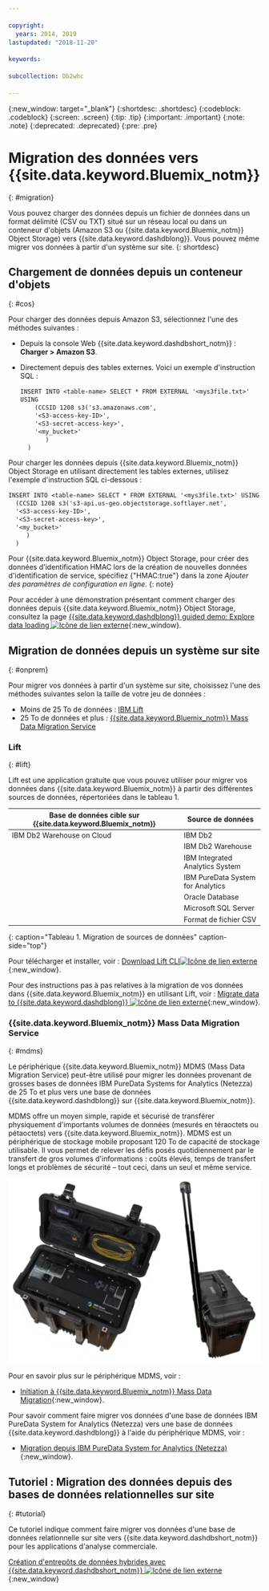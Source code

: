 ```yaml
---

copyright:
  years: 2014, 2019
lastupdated: "2018-11-20"

keywords:

subcollection: Db2whc

---
```


<!-- Attribute definitions --> 
{:new_window: target="_blank"}
{:shortdesc: .shortdesc}
{:codeblock: .codeblock}
{:screen: .screen}
{:tip: .tip}
{:important: .important}
{:note: .note}
{:deprecated: .deprecated}
{:pre: .pre}

# Migration des données vers {{site.data.keyword.Bluemix_notm}}
{: #migration}

Vous pouvez charger des données depuis un fichier de données dans un format délimité (CSV ou TXT) situé sur un réseau local ou dans un conteneur d'objets (Amazon S3 ou {{site.data.keyword.Bluemix_notm}} Object Storage) vers {{site.data.keyword.dashdblong}}. Vous pouvez même migrer vos données à partir d'un système sur site.
{: shortdesc}

## Chargement de données depuis un conteneur d'objets
{: #cos}

Pour charger des données depuis Amazon S3, sélectionnez l'une des méthodes suivantes :
  * Depuis la console Web {{site.data.keyword.dashdbshort_notm}} : **Charger > Amazon S3**. 
  * Directement depuis des tables externes. Voici un exemple d'instruction SQL :

    ```
    INSERT INTO <table-name> SELECT * FROM EXTERNAL '<mys3file.txt>' USING
        (CCSID 1208 s3('s3.amazonaws.com',
        '<S3-access-key-ID>',
        '<S3-secret-access-key>',
        '<my_bucket>'
           )
      )      
    ```

Pour charger les données depuis {{site.data.keyword.Bluemix_notm}} Object Storage en utilisant directement les tables externes, utilisez l'exemple d'instruction SQL ci-dessous :

```
INSERT INTO <table-name> SELECT * FROM EXTERNAL '<mys3file.txt>' USING
  (CCSID 1208 s3('s3-api.us-geo.objectstorage.softlayer.net', 
  '<S3-access-key-ID>',
  '<S3-secret-access-key>', 
  '<my_bucket>'
     )
  )      
```

Pour {{site.data.keyword.Bluemix_notm}} Object Storage, pour créer des données d'identification HMAC lors de la création de nouvelles données d'identification de service, spécifiez {"HMAC:true"} dans la zone *Ajouter des paramètres de configuration en ligne*.
{: note}

Pour accéder à une démonstration présentant comment charger des données depuis {{site.data.keyword.Bluemix_notm}} Object Storage, consultez la page [{{site.data.keyword.dashdblong}} guided demo: Explore data loading ![Icône de lien externe](../../icons/launch-glyph.svg "Icône de lien externe")](https://www.ibm.com/cloud/garage/demo/try-db2-warehouse-cloud){:new_window}.

## Migration de données depuis un système sur site
{: #onprem}

Pour migrer vos données à partir d'un système sur site, choisissez l'une des méthodes suivantes selon la taille de votre jeu de données :
* Moins de 25 To de données : [IBM Lift](#lift)
* 25 To de données et plus : [{{site.data.keyword.Bluemix_notm}} Mass Data Migration Service](#mdms)

### Lift
{: #lift}

Lift est une application gratuite que vous pouvez utiliser pour migrer vos données dans {{site.data.keyword.Bluemix_notm}} à partir des différentes sources de données, répertoriées dans le tableau 1. 

| Base de données cible sur {{site.data.keyword.Bluemix_notm}} | Source de données |
|------------------------------|-------------|
| IBM Db2 Warehouse on Cloud   | IBM Db2 |
|                              | IBM Db2 Warehouse |
|                              | IBM Integrated Analytics System |
|                              | IBM PureData System for Analytics |
|                              | Oracle Database |
|                              | Microsoft SQL Server |
|                              | Format de fichier CSV |
{: caption="Tableau 1. Migration de sources de données" caption-side="top"}

Pour télécharger et installer, voir : [Download Lift CLI![Icône de lien externe](../../icons/launch-glyph.svg "Icône de lien externe")](https://lift.ng.bluemix.net/#download){:new_window}.

Pour des instructions pas à pas relatives à la migration de vos données dans {{site.data.keyword.Bluemix_notm}} en utilisant Lift, voir : [Migrate data to {{site.data.keyword.dashdblong}} ![Icône de lien externe](../../icons/launch-glyph.svg "Icône de lien externe")](https://lift.ng.bluemix.net/#docs){:new_window}.

### {{site.data.keyword.Bluemix_notm}} Mass Data Migration Service
{: #mdms}

Le périphérique {{site.data.keyword.Bluemix_notm}} MDMS (Mass Data Migration Service) peut-être utilisé pour migrer les données provenant de grosses bases de données IBM PureData Systems for Analytics (Netezza) de 25 To et plus vers une base de données {{site.data.keyword.dashdblong}} sur {{site.data.keyword.Bluemix_notm}}.

MDMS offre un moyen simple, rapide et sécurisé de transférer physiquement d'importants volumes de données (mesurés en téraoctets ou pétaoctets) vers {{site.data.keyword.Bluemix_notm}}. MDMS est un périphérique de stockage mobile proposant 120 To de capacité de stockage utilisable. Il vous permet de relever les défis posés quotidiennement par le transfert de gros volumes d'informations : coûts élevés, temps de transfert longs et problèmes de sécurité – tout ceci, dans un seul et même service.

![Vue du périphérique Mass Data Migration Service](images/mdms.svg)

Pour en savoir plus sur le périphérique MDMS, voir : 
- [Initiation à {{site.data.keyword.Bluemix_notm}} Mass Data Migration](/docs/infrastructure/mass-data-migration/getting-started.html#getting-started-with-ibm-cloud-mass-data-migration){:new_window}.

Pour savoir comment faire migrer vos données d'une base de données IBM PureData System for Analytics (Netezza) vers une base de données {{site.data.keyword.dashdblong}} à l'aide du périphérique MDMS, voir : 
- [Migration depuis IBM PureData System for Analytics (Netezza)](/docs/services/Db2whc/pda_db2whc_mdms.html){:new_window}.

## Tutoriel : Migration des données depuis des bases de données relationnelles sur site
{: #tutorial}

Ce tutoriel indique comment faire migrer vos données d'une base de données relationnelle sur site vers {{site.data.keyword.dashdbshort_notm}} pour les applications d'analyse commerciale. 

[Création d'entrepôts de données hybrides avec {{site.data.keyword.dashdbshort_notm}} ![Icône de lien externe](../../icons/launch-glyph.svg "Icône de lien externe")](https://www.ibm.com/cloud/garage/tutorials/ibm-db2-warehouse-on-cloud/hybrid-data-warehousing-with-db-2-warehouse-on-cloud){:new_window}

